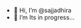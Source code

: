 - 👋 Hi, I’m @sajjadhira
- 👀 I’m Its in progress...

<!---
sajjadhira/sajjadhira is a ✨ special ✨ repository because its `README.md` (this file) appears on your GitHub profile.
You can click the Preview link to take a look at your changes.
--->
